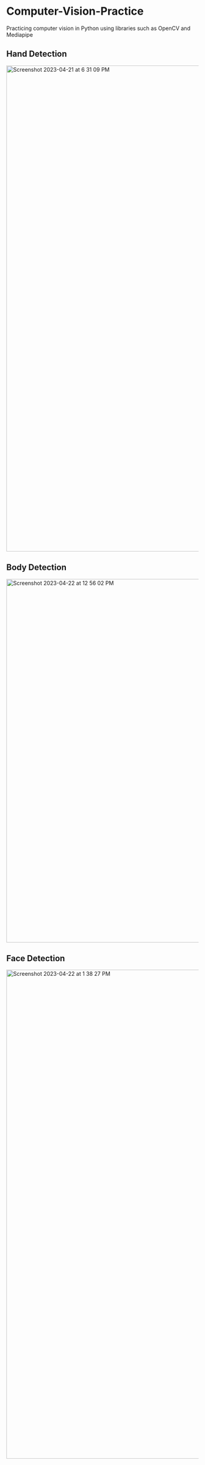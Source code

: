 # Computer-Vision-Practice
Practicing computer vision in Python using libraries such as OpenCV and Mediapipe

## Hand Detection
<img width="1270" alt="Screenshot 2023-04-21 at 6 31 09 PM" src="https://user-images.githubusercontent.com/100434551/233796876-c103bcb4-4fe1-4ce9-b48d-812e2903a0a7.png">

## Body Detection
<img width="950" alt="Screenshot 2023-04-22 at 12 56 02 PM" src="https://user-images.githubusercontent.com/100434551/233797020-edf1ca66-4380-408b-a83b-71b3aecc598b.png">

## Face Detection
<img width="1278" alt="Screenshot 2023-04-22 at 1 38 27 PM" src="https://user-images.githubusercontent.com/100434551/233798849-e8b5ee0f-b657-4ca9-907b-8bed83abe190.png">
